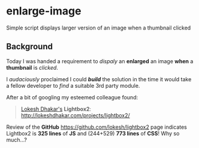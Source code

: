 enlarge-image
=============

Simple script displays larger version of an image when a thumbnail clicked

## Background

Today I was handed a requirement to *dispaly* an **enlarged** an image 
**when** a **thumbnail** is *clicked*.

I *audaciously* proclaimed I could ***build*** the solution in the time it would 
take a fellow developer to *find* a suitable 3rd party module.

After a bit of googling my esteemed colleague found:

>[Lokesh Dhakar's](http://lokeshdhakar.com) **Lightbox2**: 
http://lokeshdhakar.com/projects/lightbox2/

Review of the **GitHub** https://github.com/lokesh/lightbox2 page indicates
Lightbox2 is **325 lines** of **JS** and (244+529) **773 lines** of **CSS**!
Why so much...?



